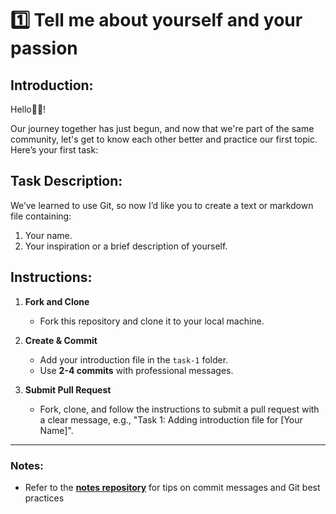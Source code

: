 # 1️⃣ Tell me about yourself and your passion 

## Introduction:
Hello👋🏼! 

Our journey together has just begun, and now that we're part of the same community, let's get to know each other better and practice our first topic. Here’s your first task:

## Task Description:
We’ve learned to use Git, so now I’d like you to create a text or markdown file containing:

1. Your name.
2. Your inspiration or a brief description of yourself.

## Instructions:

1. **Fork and Clone**  
   - Fork this repository and clone it to your local machine.

2. **Create & Commit**  
   - Add your introduction file in the `task-1` folder.
   - Use **2-4 commits** with professional messages.

3. **Submit Pull Request**  
   - Fork, clone, and follow the instructions to submit a pull request with a clear message, e.g., "Task 1: Adding introduction file for [Your Name]".

---

### Notes:

- Refer to the **[notes repository](../README.md)** for tips on commit messages and Git best practices